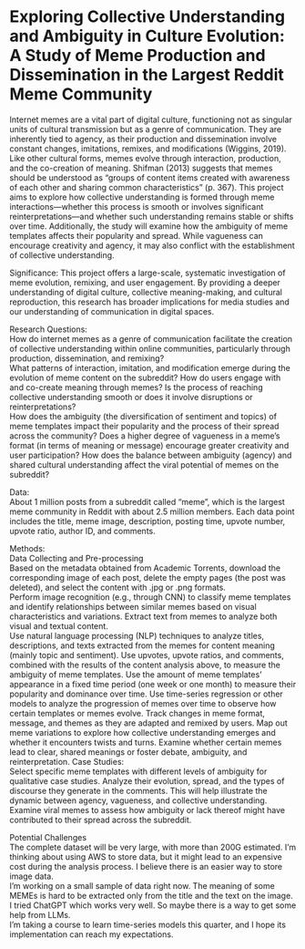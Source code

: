 # Exploring Collective Understanding and Ambiguity in Culture Evolution: A Study of Meme Production and Dissemination in the Largest Reddit Meme Community

Internet memes are a vital part of digital culture, functioning not as singular units of cultural transmission but as a genre of communication. They are inherently tied to agency, as their production and dissemination involve constant changes, imitations, remixes, and modifications (Wiggins, 2019). Like other cultural forms, memes evolve through interaction, production, and the co-creation of meaning. Shifman (2013) suggests that memes should be understood as “groups of content items created with awareness of each other and sharing common characteristics” (p. 367). This project aims to explore how collective understanding is formed through meme interactions—whether this process is smooth or involves significant reinterpretations—and whether such understanding remains stable or shifts over time. Additionally, the study will examine how the ambiguity of meme templates affects their popularity and spread. While vagueness can encourage creativity and agency, it may also conflict with the establishment of collective understanding.


Significance: This project offers a large-scale, systematic investigation of meme evolution, remixing, and user engagement. By providing a deeper understanding of digital culture, collective meaning-making, and cultural reproduction, this research has broader implications for media studies and our understanding of communication in digital spaces.


Research Questions:  
How do internet memes as a genre of communication facilitate the creation of collective understanding within online communities, particularly through production, dissemination, and remixing?  
What patterns of interaction, imitation, and modification emerge during the evolution of meme content on the subreddit?
How do users engage with and co-create meaning through memes? Is the process of reaching collective understanding smooth or does it involve disruptions or reinterpretations?  
How does the ambiguity (the diversification of sentiment and topics) of meme templates impact their popularity and the process of their spread across the community?
Does a higher degree of vagueness in a meme’s format (in terms of meaning or message) encourage greater creativity and user participation?
How does the balance between ambiguity (agency) and shared cultural understanding affect the viral potential of memes on the subreddit?  


Data:  
About 1 million posts from a subreddit called “meme”, which is the largest meme community in Reddit with about 2.5 million members. Each data point includes the title, meme image, description, posting time, upvote number, upvote ratio, author ID, and comments.   


Methods:  
Data Collecting and Pre-processing   
Based on the metadata obtained from Academic Torrents, download the corresponding image of each post, delete the empty pages (the post was deleted), and select the content with .jpg or .png formats.    
Perform image recognition (e.g., through CNN) to classify meme templates and identify relationships between similar memes based on visual characteristics and variations.
Extract text from memes to analyze both visual and textual content.   
Use natural language processing (NLP) techniques to analyze titles, descriptions, and texts extracted from the memes for content meaning (mainly topic and sentiment). 
Use upvotes, upvote ratios, and comments, combined with the results of the content analysis above, to measure the ambiguity of meme templates. 
Use the amount of meme templates’ appearance in a fixed time period (one week or one month) to measure their popularity and dominance over time. 
Use time-series regression or other models to analyze the progression of memes over time to observe how certain templates or memes evolve. Track changes in meme format, message, and themes as they are adapted and remixed by users. Map out meme variations to explore how collective understanding emerges and whether it encounters twists and turns. Examine whether certain memes lead to clear, shared meanings or foster debate, ambiguity, and reinterpretation.
Case Studies:   
Select specific meme templates with different levels of ambiguity for qualitative case studies. Analyze their evolution, spread, and the types of discourse they generate in the comments. This will help illustrate the dynamic between agency, vagueness, and collective understanding.
Examine viral memes to assess how ambiguity or lack thereof might have contributed to their spread across the subreddit.

Potential Challenges   
The complete dataset will be very large, with more than 200G estimated. I’m thinking about using AWS to store data, but it might lead to an expensive cost during the analysis process. I believe there is an easier way to store image data.   
I’m working on a small sample of data right now. The meaning of some MEMEs is hard to be extracted only from the title and the text on the image. I tried ChatGPT which works very well. So maybe there is a way to get some help from LLMs.   
I’m taking a course to learn time-series models this quarter, and I hope its implementation can reach my expectations. 

